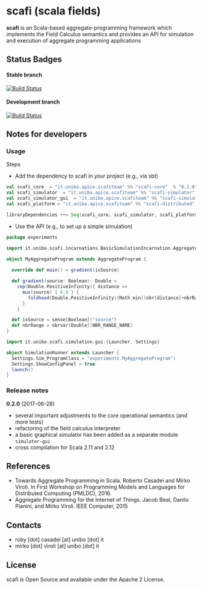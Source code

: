 # scafi (**sca**la **fi**elds) #

**scafi** is an Scala-based aggregate-programming framework which implements the Field Calculus semantics and provides an API for simulation and execution of aggregate programming applications

## Status Badges

#### Stable branch
[![Build Status](https://travis-ci.org/scafi/scafi.svg?branch=master)](https://travis-ci.org/scafi/scafi)

#### Development branch
[![Build Status](https://travis-ci.org/scafi/scafi.svg?branch=develop)](https://travis-ci.org/scafi/scafi)

## Notes for developers

### Usage ###

Steps

* Add the dependency to scafi in your project (e.g., via sbt)


```scala
val scafi_core  = "it.unibo.apice.scafiteam" %% "scafi-core"  % "0.2.0"
val scafi_simulator  = "it.unibo.apice.scafiteam" %% "scafi-simulator"  % "0.2.0"
val scafi_simulator_gui  = "it.unibo.apice.scafiteam" %% "scafi-simulator-gui"  % "0.2.0"
val scafi_platform = "it.unibo.apice.scafiteam" %% "scafi-distributed"  % "0.2.0"

libraryDependencies ++= Seq(scafi_core, scafi_simulator, scafi_platform)
```

* Use the API (e.g., to set up a simple simulation)


```scala
package experiments

import it.unibo.scafi.incarnations.BasicSimulationIncarnation.AggregateProgram

object MyAggregateProgram extends AggregateProgram {
  
  override def main() = gradient(isSource)

  def gradient(source: Boolean): Double =
    rep(Double.PositiveInfinity){ distance => 
      mux(source) { 0.0 } {
        foldhood(Double.PositiveInfinity)(Math.min)(nbr{distance}+nbrRange)
      }
    }

  def isSource = sense[Boolean]("source")
  def nbrRange = nbrvar[Double](NBR_RANGE_NAME)
}

import it.unibo.scafi.simulation.gui.{Launcher, Settings}

object SimulationRunner extends Launcher {
  Settings.Sim_ProgramClass = "experiments.MyAggregateProgram")
  Settings.ShowConfigPanel = true
  launch()
}
```

### Release notes ###

**0.2.0** (2017-06-28)

* several important adjustments to the core operational semantics (and more tests)
* refactoring of the field calculus interpreter
* a basic graphical simulator has been added as a separate module `simulator-gui`
* cross compilation for Scala 2.11 and 2.12

## References ##

* Towards Aggregate Programming in Scala. Roberto Casadei and Mirko Viroli. In First Workshop on Programming Models and Languages for Distributed Computing (PMLDC), 2016.
* Aggregate Programming for the Internet of Things. Jacob Beal, Danilo Pianini, and Mirko Viroli. IEEE Computer, 2015

## Contacts ##

* roby [dot] casadei [at] unibo [dot] it
* mirko [dot] viroli [at] unibo [dot] it

## License ##

scafi is Open Source and available under the Apache 2 License.